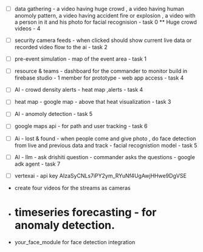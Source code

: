 - [ ] data gathering - a video having huge crowd , a video having human anomoly pattern, a video having accident fire or explosion , a video with a person in it and his photo for facial recognision - task 0
    ** Huge crowd videos - 4
- [ ] security camera feeds - when clicked should show current live data or recorded video flow to the ai - task 2
- [ ] pre-event simulation - map of the event area - task 1
- [ ] resource & teams - dashboard for the commander to monitor build in firebase studio - 1 member for prototype - web app access - task 4
- [ ] AI - crowd density alerts - heat map ,alerts - task 4
- [ ] heat map - google map - above that heat visualization  - task 3
- [ ] AI - anomoly detection - task 5
- [ ] google maps api - for path and user tracking - task 6
- [ ] Ai - lost & found - when people come and give photo , do face detection from live and previous data and track - facial recognistion model - task 5
- [ ] AI - llm - ask drishiti question - commander asks the questions - google adk agent - task 7
- [ ] vertexai - api key AIzaSyCNLs7iPY2ym_RYuNf4UgAwjHHwe9DgVSE


- create four videos for the streams as cameras
- # timeseries forecasting - for anomaly detection.
- your_face_module for face detection integration
